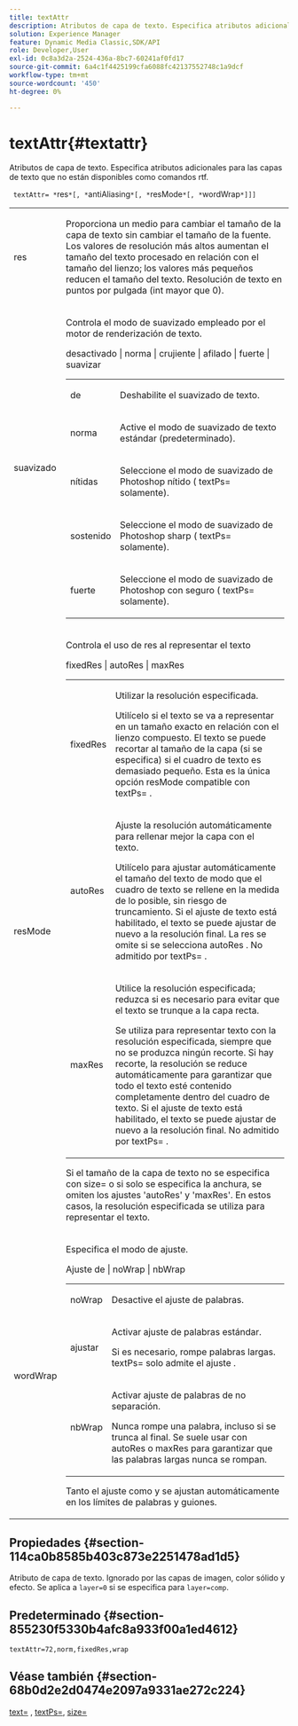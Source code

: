```yaml
---
title: textAttr
description: Atributos de capa de texto. Especifica atributos adicionales para las capas de texto que no están disponibles como comandos rtf.
solution: Experience Manager
feature: Dynamic Media Classic,SDK/API
role: Developer,User
exl-id: 0c8a3d2a-2524-436a-8bc7-60241af0fd17
source-git-commit: 6a4c1f4425199cfa6088fc42137552748c1a9dcf
workflow-type: tm+mt
source-wordcount: '450'
ht-degree: 0%

---
```


# textAttr{#textattr}

Atributos de capa de texto. Especifica atributos adicionales para las capas de texto que no están disponibles como comandos rtf.

` textAttr= *`res`*[, *`antiAliasing`*[, *`resMode`*[, *`wordWrap`*]]]`

<table id="simpletable_0072BF7DF52B4959A14EDEF60A6EBDEE"> 
 <tr class="strow"> 
  <td class="stentry"> <p> <span class="codeph"> <span class="varname"> res </span> </span> </p> </td> 
  <td class="stentry"> <p>Proporciona un medio para cambiar el tamaño de la capa de texto sin cambiar el tamaño de la fuente. Los valores de resolución más altos aumentan el tamaño del texto procesado en relación con el tamaño del lienzo; los valores más pequeños reducen el tamaño del texto. Resolución de texto en puntos por pulgada (int mayor que 0). </p> </td> 
 </tr> 
 <tr class="strow"> 
  <td class="stentry"> <p> <span class="codeph"> <span class="varname"> suavizado </span> </span> </p> </td> 
  <td class="stentry"> <p>Controla el modo de suavizado empleado por el motor de renderización de texto. </p> <p> <span class="codeph"> desactivado | norma | crujiente | afilado | fuerte | suavizar </span> </p> <p> 
    <table id="simpletable_AE2331118FCA4BC7877233E287CED6A4"> 
     <tr class="strow"> 
      <td class="stentry"> <p> <span class="codeph"> de </span> </p> </td> 
      <td class="stentry"> <p>Deshabilite el suavizado de texto. </p> </td> 
     </tr> 
     <tr class="strow"> 
      <td class="stentry"> <p> <span class="codeph"> norma </span> </p> </td> 
      <td class="stentry"> <p>Active el modo de suavizado de texto estándar (predeterminado). </p> </td> 
     </tr> 
     <tr class="strow"> 
      <td class="stentry"> <p> <span class="codeph"> nítidas </span> </p> </td> 
      <td class="stentry"> <p>Seleccione el modo de suavizado de Photoshop <span class="codeph"> nítido </span> ( <span class="codeph"> textPs= </span> solamente). </p> </td> 
     </tr> 
     <tr class="strow"> 
      <td class="stentry"> <p> <span class="codeph"> sostenido </span> </p> </td> 
      <td class="stentry"> <p>Seleccione el modo de suavizado de Photoshop <span class="codeph"> sharp </span> ( <span class="codeph"> textPs= </span> solamente). </p> </td> 
     </tr> 
     <tr class="strow"> 
      <td class="stentry"> <p> <span class="codeph"> </span> fuerte </p> </td> 
      <td class="stentry"> <p>Seleccione el modo de suavizado de Photoshop <span class="codeph"> con </span> seguro ( <span class="codeph"> textPs= </span> solamente). </p> </td> 
     </tr> 
    </table> </p> </td> 
 </tr> 
 <tr class="strow"> 
  <td class="stentry"> <p> <span class="codeph"> <span class="varname"> resMode </span> </span> </p> </td> 
  <td class="stentry"> <p>Controla el uso de res al representar el texto </p> <p> <span class="codeph"> fixedRes | autoRes | maxRes </span> </p> <p> 
    <table id="simpletable_2CFC06DB37154C7C92614FDF7A818DB5"> 
     <tr class="strow"> 
      <td class="stentry"> <p> <span class="codeph"> fixedRes </span> </p> </td> 
      <td class="stentry"> <p>Utilizar la resolución especificada. </p> <p>Utilícelo si el texto se va a representar en un tamaño exacto en relación con el lienzo compuesto. El texto se puede recortar al tamaño de la capa (si se especifica) si el cuadro de texto es demasiado pequeño. Esta es la única opción <span class="varname"> resMode </span> compatible con <span class="codeph"> textPs= </span>. </p> </td> 
     </tr> 
     <tr class="strow"> 
      <td class="stentry"> <p> <span class="codeph"> autoRes </span> </p> </td> 
      <td class="stentry"> <p>Ajuste la resolución automáticamente para rellenar mejor la capa con el texto. </p> <p>Utilícelo para ajustar automáticamente el tamaño del texto de modo que el cuadro de texto se rellene en la medida de lo posible, sin riesgo de truncamiento. Si el ajuste de texto está habilitado, el texto se puede ajustar de nuevo a la resolución final. La res <span class="varname"> </span> se omite si se selecciona <span class="codeph"> autoRes </span>. No admitido por <span class="codeph"> textPs= </span>. </p> </td> 
     </tr> 
     <tr class="strow"> 
      <td class="stentry"> <p> <span class="codeph"> maxRes </span> </p> </td> 
      <td class="stentry"> <p>Utilice la resolución especificada; reduzca si es necesario para evitar que el texto se trunque a la capa recta. </p> <p>Se utiliza para representar texto con la resolución especificada, siempre que no se produzca ningún recorte. Si hay recorte, la resolución se reduce automáticamente para garantizar que todo el texto esté contenido completamente dentro del cuadro de texto. Si el ajuste de texto está habilitado, el texto se puede ajustar de nuevo a la resolución final. No admitido por <span class="codeph"> textPs= </span>. </p> </td> 
     </tr> 
    </table> </p> <p>Si el tamaño de la capa de texto no se especifica con size= o si solo se especifica la anchura, se omiten los ajustes 'autoRes' y 'maxRes'. En estos casos, la resolución especificada se utiliza para representar el texto. </p> </td> 
 </tr> 
 <tr class="strow"> 
  <td class="stentry"> <p> <span class="codeph"> <span class="varname"> wordWrap </span> </span> </p> </td> 
  <td class="stentry"> <p>Especifica el modo de ajuste. </p> <p> Ajuste de <span class="codeph"> | noWrap | nbWrap </span> </p> <p> 
    <table id="simpletable_FF2510E029EC41E29BC30D9FC2923EA3"> 
     <tr class="strow"> 
      <td class="stentry"> <p> <span class="codeph"> noWrap </span> </p> </td> 
      <td class="stentry"> <p>Desactive el ajuste de palabras. </p> </td> 
     </tr> 
     <tr class="strow"> 
      <td class="stentry"> <p> <span class="codeph"> ajustar </span> </p> </td> 
      <td class="stentry"> <p>Activar ajuste de palabras estándar. </p> <p>Si es necesario, rompe palabras largas. <span class="codeph"> textPs= </span> solo admite el ajuste <span class="codeph"> </span>. </p> </td> 
     </tr> 
     <tr class="strow"> 
      <td class="stentry"> <p> <span class="codeph"> nbWrap </span> </p> </td> 
      <td class="stentry"> <p>Activar ajuste de palabras de no separación. </p> <p>Nunca rompe una palabra, incluso si se trunca al final. Se suele usar con <span class="codeph"> autoRes </span> o <span class="codeph"> maxRes </span> para garantizar que las palabras largas nunca se rompan. </p> </td> 
     </tr> 
    </table> </p> <p>Tanto el ajuste <span class="codeph"> como </span> y <span class="codeph"> se ajustan automáticamente en </span> los límites de palabras y guiones. </p> </td> 
 </tr> 
</table>

## Propiedades {#section-114ca0b8585b403c873e2251478ad1d5}

Atributo de capa de texto. Ignorado por las capas de imagen, color sólido y efecto. Se aplica a `layer=0` si se especifica para `layer=comp`.

## Predeterminado {#section-855230f5330b4afc8a933f00a1ed4612}

`textAttr=72,norm,fixedRes,wrap`

## Véase también {#section-68b0d2e2d0474e2097a9331ae272c224}

[text=](../../../../../is-api/http-ref/image-serving-api-ref/c-http-protocol-reference/c-command-reference/r-text.md#reference-84634052e48548539a1ef63cbe41f22f) , [textPs=](../../../../../is-api/http-ref/image-serving-api-ref/c-http-protocol-reference/c-command-reference/r-textps.md#reference-4209a2a6169f44278da2647cfb0cd767), [size=](../../../../../is-api/http-ref/image-serving-api-ref/c-http-protocol-reference/c-data-types/r-size.md#reference-04d383f32c7b4003bed9978cb854747b)
